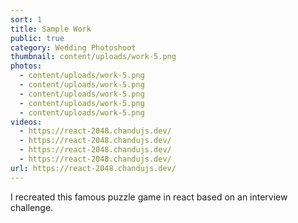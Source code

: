 ```yaml
---
sort: 1
title: Sample Work
public: true
category: Wedding Photoshoot
thumbnail: content/uploads/work-5.png
photos:
  - content/uploads/work-5.png
  - content/uploads/work-5.png
  - content/uploads/work-5.png
  - content/uploads/work-5.png
  - content/uploads/work-5.png
videos:
  - https://react-2048.chandujs.dev/
  - https://react-2048.chandujs.dev/
  - https://react-2048.chandujs.dev/
  - https://react-2048.chandujs.dev/
url: https://react-2048.chandujs.dev/
---
```


I recreated this famous puzzle game in react based on an interview challenge.
